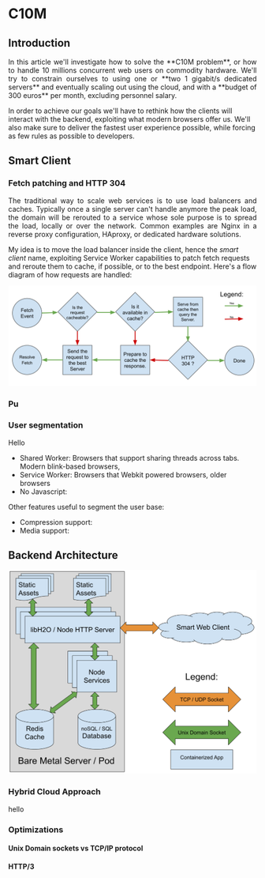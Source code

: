 # C10M
## Introduction
<p align="justify">
In this article we'll investigate how to solve the **C10M problem**, or how to handle 10 millions concurrent web users on commodity hardware. We'll try to constrain ourselves to using one or **two 1 gigabit/s dedicated servers** and eventually scaling out using the cloud, and with a **budget of 300 euros** per month, excluding personnel salary.

In order to achieve our goals we'll have to rethink how the clients will interact with the backend, exploiting what modern browsers offer us. We'll also make sure to deliver the fastest user experience possible, while forcing as few rules as possible to developers.
</p>

## Smart Client
### Fetch patching and HTTP 304
<p align="justify">
The traditional way to scale web services is to use load balancers and caches. Typically once a single server can't handle anymore the peak load, the domain will be rerouted to a service whose sole purpose is to spread the load, locally or over the network. Common examples are Nginx in a reverse proxy configuration, HAproxy, or dedicated hardware solutions.  

My idea is to move the load balancer inside the client, hence the *smart client* name, exploiting Service Worker capabilities to patch fetch requests and reroute them to cache, if possible, or to the best endpoint. Here's a flow diagram of how requests are handled: </p>
![Flow diagram of a fetch event](https://raw.githubusercontent.com/alberto-esposito/C10M/master/assets/fetch_flow.svg)
### Pu

### User segmentation

Hello

 - Shared Worker:  Browsers that support sharing threads across tabs. Modern blink-based browsers, 
 - Service Worker: Browsers that  Webkit powered browsers, older browsers 
 - No Javascript:
 
 Other features useful to segment the user base:
 - Compression support:
 - Media support:


## Backend Architecture
![Server Layout](https://raw.githubusercontent.com/alberto-esposito/C10M/master/assets/server.svg)
### Hybrid Cloud Approach
hello
### Optimizations
#### Unix Domain sockets vs TCP/IP protocol
#### HTTP/3
<!--stackedit_data:
eyJoaXN0b3J5IjpbLTEwODc3NjU3MjUsLTExODc0MTE2MDEsLT
MzOTgzNTMyNSwtMjExMDk3MDIxLDkxNzA5ODEyMywtNjEyMTI1
OTUsLTIxMTg1NjM2MTgsLTEyODU5MDYwMTAsLTYzODIxNjkyNS
wtMjAyMzEzNTIyLC0xMDc0NjU4MzU5LC00MzA3MTAwMDYsNTk2
OTI0MzZdfQ==
-->